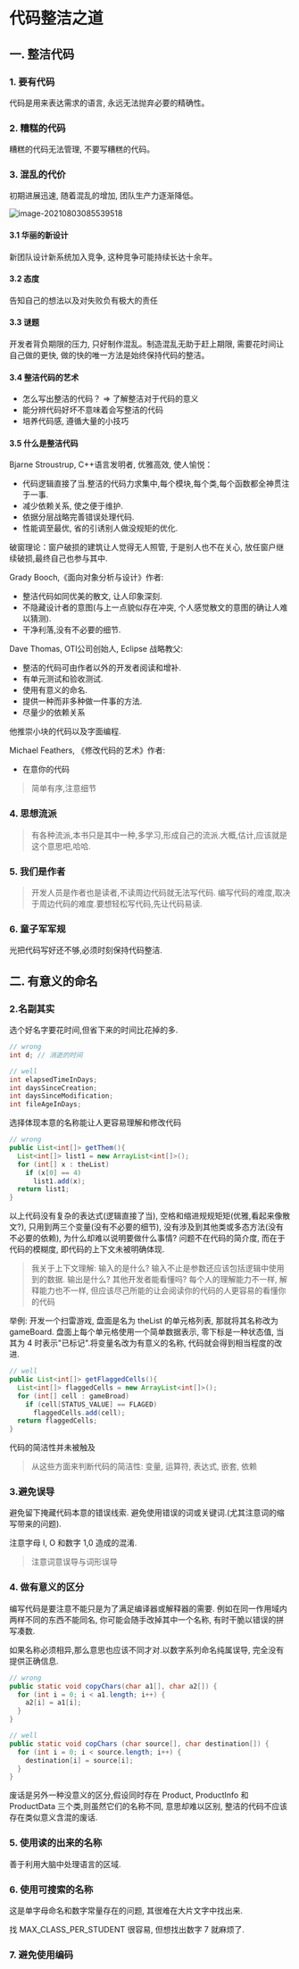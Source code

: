 # 代码整洁之道

## 一. 整洁代码

### 1. 要有代码

代码是用来表达需求的语言, 永远无法抛弃必要的精确性。

### 2. 糟糕的代码

糟糕的代码无法管理, 不要写糟糕的代码。

###  3. 混乱的代价

初期进展迅速, 随着混乱的增加, 团队生产力逐渐降低。

![image-20210803085539518](E:\Notebook\typora文件\image-20210803085539518.png)

#### 3.1 华丽的新设计

新团队设计新系统加入竞争, 这种竞争可能持续长达十余年。

#### 3.2 态度

告知自己的想法以及对失败负有极大的责任

#### 3.3 谜题

开发者背负期限的压力, 只好制作混乱。制造混乱无助于赶上期限, 需要花时间让自己做的更快, 做的快的唯一方法是始终保持代码的整洁。

#### 3.4 整洁代码的艺术

- 怎么写出整洁的代码？ => 了解整洁对于代码的意义 
- 能分辨代码好坏不意味着会写整洁的代码
- 培养代码感, 遵循大量的小技巧   

#### 3.5 什么是整洁代码

Bjarne Stroustrup, C++语言发明者, 优雅高效, 使人愉悦：

- 代码逻辑直接了当.整洁的代码力求集中,每个模块,每个类,每个函数都全神贯注于一事.
- 减少依赖关系, 使之便于维护.
- 依据分层战略完善错误处理代码.
- 性能调至最优, 省的引诱别人做没规矩的优化.

破窗理论：窗户破损的建筑让人觉得无人照管, 于是别人也不在关心, 放任窗户继续破损,最终自己也参与其中.

Grady Booch,《面向对象分析与设计》作者:

- 整洁代码如同优美的散文, 让人印象深刻.
- 不隐藏设计者的意图(与上一点貌似存在冲突, 个人感觉散文的意图的确让人难以猜测).
- 干净利落,没有不必要的细节.

Dave Thomas, OTI公司创始人, Eclipse 战略教父:

- 整洁的代码可由作者以外的开发者阅读和增补.
- 有单元测试和验收测试.
- 使用有意义的命名.
- 提供一种而非多种做一件事的方法.
- 尽量少的依赖关系

他推崇小块的代码以及字面编程.

Michael Feathers, 《修改代码的艺术》作者:

- 在意你的代码

>  简单有序,注意细节

### 4. 思想流派

> 有各种流派,本书只是其中一种,多学习,形成自己的流派.大概,估计,应该就是这个意思吧,哈哈.

### 5. 我们是作者

> 开发人员是作者也是读者,不读周边代码就无法写代码. 编写代码的难度,取决于周边代码的难度.要想轻松写代码,先让代码易读.

### 6. 童子军军规

光把代码写好还不够,必须时刻保持代码整洁. 

## 二. 有意义的命名

### 2.名副其实

选个好名字要花时间,但省下来的时间比花掉的多.

```java
// wrong
int d; // 消逝的时间

// well
int elapsedTimeInDays;
int daysSinceCreation;
int daysSinceModification;
int fileAgeInDays;
```

选择体现本意的名称能让人更容易理解和修改代码

```java
// wrong
public List<int[]> getThem(){
  List<int[]> list1 = new ArrayList<int[]>();
  for (int[] x : theList)
    if (x[0] == 4)
      list1.add(x);
  return list1;
}
```

以上代码没有复杂的表达式(逻辑直接了当), 空格和缩进规规矩矩(优雅,看起来像散文?), 只用到两三个变量(没有不必要的细节), 没有涉及到其他类或多态方法(没有不必要的依赖), 为什么却难以说明要做什么事情? 问题不在代码的简介度, 而在于代码的模糊度, 即代码的上下文未被明确体现.

> 我关于上下文理解: 输入的是什么? 输入不止是参数还应该包括逻辑中使用到的数据. 输出是什么? 其他开发者能看懂吗? 每个人的理解能力不一样, 解释能力也不一样, 但应该尽己所能的让会阅读你的代码的人更容易的看懂你的代码

举例: 开发一个扫雷游戏, 盘面是名为 theList 的单元格列表, 那就将其名称改为 gameBoard. 盘面上每个单元格使用一个简单数据表示, 零下标是一种状态值, 当其为 4 时表示"已标记".将变量名改为有意义的名称, 代码就会得到相当程度的改进. 

```java
// well
public List<int[]> getFlaggedCells(){
  List<int[]> flaggedCells = new ArrayList<int[]>();
  for (int[] cell : gameBroad)
    if (cell[STATUS_VALUE] == FLAGED)
      flaggedCells.add(cell);
  return flaggedCells;
}
```

代码的简洁性并未被触及

> 从这些方面来判断代码的简洁性: 变量, 运算符, 表达式, 嵌套, 依赖

### 3.避免误导

避免留下掩藏代码本意的错误线索. 避免使用错误的词或关键词.(尤其注意词的缩写带来的问题).

注意字母 I, O 和数字 1,0 造成的混淆.

> 注意词意误导与词形误导

### 4. 做有意义的区分

编写代码是要注意不能只是为了满足编译器或解释器的需要. 例如在同一作用域内两样不同的东西不能同名, 你可能会随手改掉其中一个名称, 有时干脆以错误的拼写凑数.

如果名称必须相异,那么意思也应该不同才对.以数字系列命名纯属误导, 完全没有提供正确信息.

```java
// wrong
public static void copyChars(char a1[], char a2[]) {
  for (int i = 0; i < a1.length; i++) {
    a2[i] = a1[i];
  }
}

// well
public static void copChars (char source[], char destination[]) {
  for (int i = 0; i < source.length; i++) {
    destination[i] = source[i];
  }
}
```

废话是另外一种没意义的区分,假设同时存在 Product, ProductInfo 和 ProductData 三个类,则虽然它们的名称不同, 意思却难以区别, 整洁的代码不应该存在类似意义含混的废话.

### 5. 使用读的出来的名称

善于利用大脑中处理语言的区域.

### 6. 使用可搜索的名称

这是单字母命名和数字常量存在的问题, 其很难在大片文字中找出来.

找 MAX_CLASS_PER_STUDENT 很容易, 但想找出数字 7 就麻烦了.

### 7. 避免使用编码

